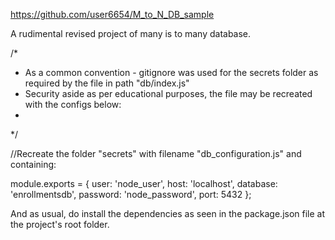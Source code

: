 https://github.com/user6654/M_to_N_DB_sample

A rudimental revised project of many is to many database.

/*
 * As a common convention - gitignore was used for the secrets folder as required by the file in path "db/index.js"
 * Security aside as per educational purposes, the file may be recreated with the configs below:
 *
 */

//Recreate the folder "secrets" with filename "db_configuration.js" and containing:

module.exports = { 
  user: 'node_user',
  host: 'localhost',
  database: 'enrollmentsdb',
  password: 'node_password',
  port: 5432
};

And as usual, do install the dependencies as seen in the package.json file at the project's root folder.
